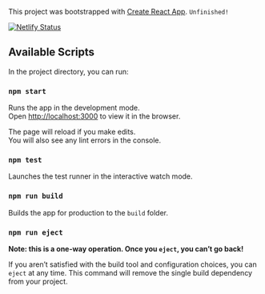This project was bootstrapped with [Create React App](https://github.com/facebook/create-react-app). `Unfinished!` <br>

[![Netlify Status](https://api.netlify.com/api/v1/badges/521ee789-c80e-4fbd-a26a-88ba6570a143/deploy-status)](https://app.netlify.com/sites/b-speech-to-text/deploys)

## Available Scripts

In the project directory, you can run:

### `npm start`

Runs the app in the development mode.<br>
Open [http://localhost:3000](http://localhost:3000) to view it in the browser.

The page will reload if you make edits.<br>
You will also see any lint errors in the console.

### `npm test`

Launches the test runner in the interactive watch mode.

### `npm run build`

Builds the app for production to the `build` folder.

### `npm run eject`

**Note: this is a one-way operation. Once you `eject`, you can’t go back!**

If you aren’t satisfied with the build tool and configuration choices, you can `eject` at any time. This command will remove the single build dependency from your project.

